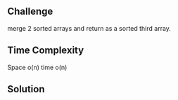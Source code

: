 ## Challenge

merge 2 sorted arrays and return as a sorted third array.

## Time Complexity 

Space o(n)
time o(n)

## Solution
